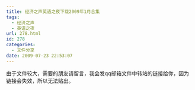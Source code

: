 ```yaml
---
title: 经济之声英语之夜下载2009年1月合集
tags:
  - 经济之声
  - 英语之夜
url: 278.html
id: 278
categories:
  - 文件分享
date: 2009-07-23 22:53:07
---
```


由于文件较大，需要的朋友请留言，我会发qq邮箱文件中转站的链接给你，因为链接会失效，所以无法贴出。